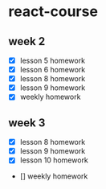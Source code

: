 # react-course

## week 2

- [x] lesson 5 homework
- [x] lesson 6 homework
- [x] lesson 8 homework
- [x] lesson 9 homework
- [x] weekly homework

## week 3

- [x] lesson 8 homework
- [x] lesson 9 homework
- [x] lesson 10 homework
- [] weekly homework
